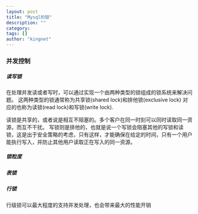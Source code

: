 ```yaml
---
layout: post
title: "Mysql的锁"
description: ""
category: 
tags: []
author: "kingnet"
---
```


<h3>并发控制</h3>
  
<h5>读写锁</h5>
   
   在处理并发读或者写时，可以通过实现一个由两种类型的锁组成的锁系统来解决问题。
   这两种类型的锁通常称为共享锁(shared lock)和排他锁(exclusive lock) 
   对应的也称为读锁(read lock)和写锁(write lock).

   读锁是共享的，或者说是相互不阻塞的。多个客户在同一时刻可以同时读取同一资源，而互不干扰。
   写锁则是排他的，也就是说一个写锁会阻塞其他的写锁和读锁，这是出于安全策略的考虑，只有这样，才能确保在给定的时间，只有一个用户能执行写入，并防止其他用户读取正在写入的同一资源。

<h5>锁粒度</h5>

<h5>表锁</h5>

<h5>行锁</h5>

 行级锁可以最大程度的支持并发处理，也会带来最大的性能开销






